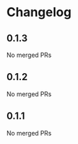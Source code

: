 # Changelog

<!-- <START NEW CHANGELOG ENTRY> -->

## 0.1.3

No merged PRs

<!-- <END NEW CHANGELOG ENTRY> -->

## 0.1.2

No merged PRs

## 0.1.1

No merged PRs
